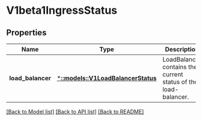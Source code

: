 # V1beta1IngressStatus

## Properties
Name | Type | Description | Notes
------------ | ------------- | ------------- | -------------
**load_balancer** | [***::models::V1LoadBalancerStatus**](v1.LoadBalancerStatus.md) | LoadBalancer contains the current status of the load-balancer. | [optional] [default to null]

[[Back to Model list]](../README.md#documentation-for-models) [[Back to API list]](../README.md#documentation-for-api-endpoints) [[Back to README]](../README.md)


